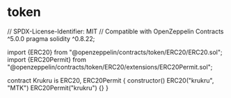 # token
// SPDX-License-Identifier: MIT
// Compatible with OpenZeppelin Contracts ^5.0.0
pragma solidity ^0.8.22;

import {ERC20} from "@openzeppelin/contracts/token/ERC20/ERC20.sol";
import {ERC20Permit} from "@openzeppelin/contracts/token/ERC20/extensions/ERC20Permit.sol";

contract Krukru is ERC20, ERC20Permit {
    constructor() ERC20("krukru", "MTK") ERC20Permit("krukru") {}
}
